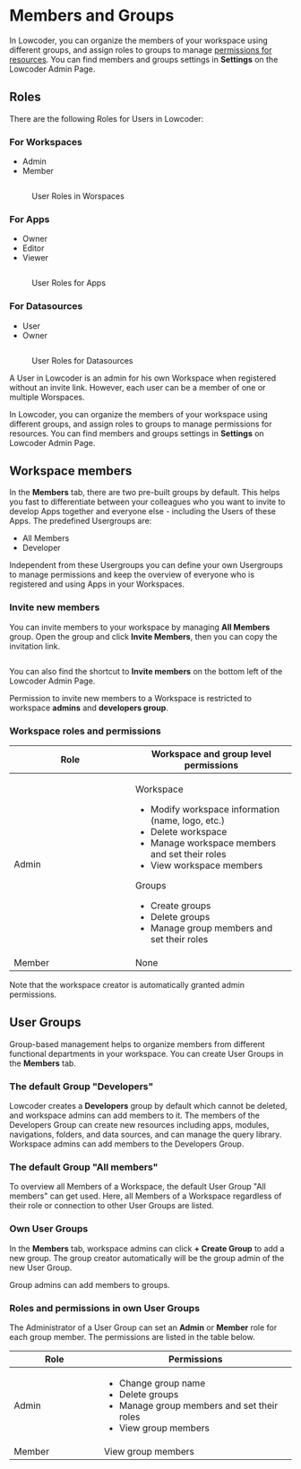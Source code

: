 # Members and Groups

In Lowcoder, you can organize the members of your workspace using different groups, and assign roles to groups to manage [permissions for resources](permissions-for-resources.md). You can find members and groups settings in **Settings** on the Lowcoder Admin Page.

## Roles

There are the following Roles for Users in Lowcoder:

### For Workspaces

* Admin
* Member

<figure><img src="../.gitbook/assets/Admin  Member Group Roles.png" alt=""><figcaption><p>User Roles in Worspaces</p></figcaption></figure>

### For Apps

* Owner
* Editor
* Viewer

<figure><img src="../.gitbook/assets/App Editor  Member Rights.png" alt=""><figcaption><p>User Roles for Apps</p></figcaption></figure>

### For Datasources

* User
* Owner

<figure><img src="../.gitbook/assets/Datasource Editor  Member Rights.png" alt=""><figcaption><p>User Roles for Datasources</p></figcaption></figure>

A User in Lowcoder is an admin for his own Workspace when registered without an invite link. However, each user can be a member of one or multiple Worspaces.

In Lowcoder, you can organize the members of your workspace using different groups, and assign roles to groups to manage permissions for resources. You can find members and groups settings in **Settings** on Lowcoder Admin Page.

## Workspace members

In the **Members** tab, there are two pre-built groups by default. This helps you fast to differentiate between your colleagues who you want to invite to develop Apps together and everyone else - including the Users of these Apps. The predefined Usergroups are:

* All Members
* Developer

Independent from these Usergroups you can define your own Usergroups to manage permissions and keep the overview of everyone who is registered and using Apps in your Workspaces.

### Invite new members

You can invite members to your workspace by managing **All Members** group. Open the group and click **Invite Members**, then you can copy the invitation link.

<figure><img src="../.gitbook/assets/Admin  Invite Members.png" alt=""><figcaption></figcaption></figure>

You can also find the shortcut to  **Invite members** on the bottom left of the Lowcoder Admin Page.


Permission to invite new members to a Workspace is restricted to workspace **admins** and **developers group**.


### Workspace roles and permissions

<table><thead><tr><th width="201">Role</th><th>Workspace and group level permissions</th></tr></thead><tbody><tr><td>Admin</td><td><p>Workspace</p><ul><li>Modify workspace information (name, logo, etc.)</li><li>Delete workspace</li><li>Manage workspace members and set their roles</li><li>View workspace members</li></ul><p>Groups</p><ul><li>Create groups</li><li>Delete groups</li><li>Manage group members and set their roles</li></ul></td></tr><tr><td>Member</td><td>None</td></tr></tbody></table>

Note that the workspace creator is automatically granted admin permissions.

## User Groups

Group-based management helps to organize members from different functional departments in your workspace. You can create User Groups in the **Members** tab.

### The default Group "Developers"

Lowcoder creates a **Developers** group by default which cannot be deleted, and workspace admins can add members to it. The members of the Developers Group can create new resources including apps, modules, navigations, folders, and data sources, and can manage the query library. Workspace admins can add members to the Developers Group.

### The default Group "All members"

To overview all Members of a Workspace, the default User Group "All members" can get used. Here, all Members of a Workspace regardless of their role or connection to other User Groups are listed.

### Own User Groups

In the **Members** tab, workspace admins can click **+ Create Group** to add a new group. The group creator automatically will be the group admin of the new User Group.

Group admins can add members to groups.

### Roles and permissions in own User Groups

The Administrator of a User Group can set an **Admin** or **Member** role for each group member. The permissions are listed in the table below.

<table><thead><tr><th width="145">Role</th><th>Permissions</th></tr></thead><tbody><tr><td>Admin</td><td><ul><li>Change group name</li><li>Delete groups</li><li>Manage group members and set their roles</li><li>View group members</li></ul></td></tr><tr><td>Member</td><td>View group members</td></tr></tbody></table>
